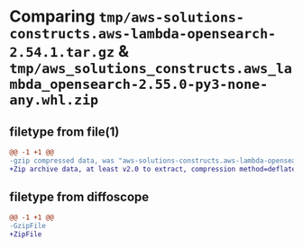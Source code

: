 # Comparing `tmp/aws-solutions-constructs.aws-lambda-opensearch-2.54.1.tar.gz` & `tmp/aws_solutions_constructs.aws_lambda_opensearch-2.55.0-py3-none-any.whl.zip`

## filetype from file(1)

```diff
@@ -1 +1 @@
-gzip compressed data, was "aws-solutions-constructs.aws-lambda-opensearch-2.54.1.tar", last modified: Thu Apr  4 20:59:43 2024, max compression
+Zip archive data, at least v2.0 to extract, compression method=deflate
```

## filetype from diffoscope

```diff
@@ -1 +1 @@
-GzipFile
+ZipFile
```

